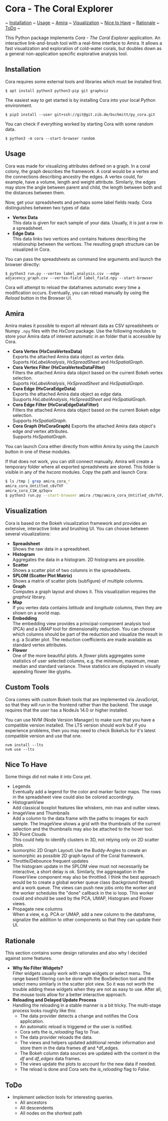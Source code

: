 # Cora - The Coral Explorer

~ [Installation](#installation)
~ [Usage](#usage)
~ [Amira](#amira)
~ [Visualization](#visualization)
~ [Nice to Have](#nice-to-have)
~ [Rationale](#rationale)
~ [ToDo](#todo)
~

This Python package implements *Cora - The Coral Explorer* application. An interactive link-and-brush tool with a real-time interface to Amira. It allows a fast visualization and exploration of cold-water corals, but doubles down as a general non-application specific explorative analysis tool.


## Installation

Cora requires some external tools and libraries which must be installed first.
```property
$ apt install python3 python3-pip git graphviz
```

The easiest way to get started is by installing Cora into your local Python environment. 
```property
$ pip3 install --user git+ssh://git@git.zib.de/bschmitt/py_cora.git
```

You can check if everything worked by starting Cora with some random data.
```property
$ python3 -m cora --start-browser random
```


## Usage

Cora was made for visualizing attributes defined on a graph. In a coral colony, the graph describes the framework. A coral would be a vertex and the connections describing ancestry the edges. A vertex could, for example, have a volume, length and weight attribute. Similarly, the edges may store the angle between parent and child, the length between both and the distances between them.

Now, get your spreadsheets and perhaps some label fields ready. Cora distinguishes between two types of data:
*   **Vertex Data**\
    This data is given for each sample of your data. Usually, it is just a row in a spreadsheet.
*   **Edge Data**\
    This data links two vertices and contains features describing the relationship between the vertices. The resulting graph structure can be visualized in Cora.

You can pass the spreadsheets as command line arguments and launch the browser directly:
```property
$ python3 run.py --vertex label_analysis.csv --edge adjacency_graph.csv --vertex-field label_field.npy --start-browser
```

Cora will attempt to reload the dataframes automatic every time a modification occurs. Eventually, you can reload manually by using the *Reload* button in the Browser UI.


## Amira

Amira makes it possible to export all relevant data as CSV spreadsheets or Numpy `.npy` files with the *HxCora* package. Use the following modules to store your Amira data of interest automatic in an folder that is accessible by Cora.

*   **Cora Vertex (HxCoraVertexData)** \
    Exports the attached Amira data object as *vertex* data.\
    Suports *HxLabelAnalysis*, *HxSpreadSheet* and *HxSpatialGraph*.
*   **Cora Vertex Filter (HxCoraVertexDataFilter)** \
    Filters the attached Amira data object based on the current Bokeh vertex selection.\
    Suports *HxLabelAnalysis*, *HxSpreadSheet* and *HxSpatialGraph*.
*   **Cora Edge (HxCoraEdgeData)** \
    Exports the attached Amira data object as *edge* data.\
    Suuports *HxLabelAnalysis*, *HxSpreadSheet* and *HxSpatialGraph*.
*   **Cora Edge Filter (HxCoraEdgeDataFilter)** \
    Filters the attached Amira data object based on the current Bokeh edge selection.\
    Supports *HxSpatialGraph*.
*   **Cora Graph (HxCoraGraph)**
    Exports the attached Amira data object's edge *and* vertex attributes.\
    Supports *HxSpatialGraph*.

You can launch Cora either directly from within Amira by using the *Launch* button in one of these modules. 

If that does not work, you can still connect manually. Amira will create a temporary folder where all exported spreadsheets are stored. This folder is visible in any of the *hxcora* modules. Copy the path and launch Cora:

```bash
$ ls /tmp | grep amira_cora_*
amira_cora_Untitled_c8vTVF
amira_cora_C1W_qz5qvv
$ python3 run.py --start-browser amira /tmp/amira_cora_Untitled_c8vTVF/ 
```


## Visualization

Cora is based on the Bokeh visualization framework and provides an extensive, interactive linke and brushing UI. You can choose between several visualizations:

*   **Spreadsheet**\
    Shows the raw data in a spreadsheet.
*   **Histogram**\
    Aggregates the data in a histogram. 2D histograms are possible.
*   **Scatter**\
    Shows a scatter plot of two columns in the spreadsheets.
*   **SPLOM (Scatter Plot Matrix)**\
    Shows a matrix of scatter plots (subfigure) of multiple columns.
*   **Graph**\
    Computes a graph layout and shows it. This visualization requires the *graphviz* library. 
*   **Map**\
    If you vertex data contains *latitude* and *longitude* columns, then they are shown on a world map.
*   **Embedding**\
    The embedding view provides a principal-component analysis tool (PCA) and a *UMAP* tool for dimensionality reduction. You can choose which columns should be part of the reduction and visualize the result in e.g. a Scatter plot. The reduction coefficients are made available as standard vertex attributes.
*   **Flower**\
    One of the more beautiful plots. A *flower* plots aggregates some statistics of user selected columns, e.g. the minimum, maximum, mean median and standard variance. These statistics are displayed in visually appealing flower like glyphs.


## Custom Tools

Cora comes with custom Bokeh tools that are implemented via JavaScript, so that they will run in the frontend rather than the backend. The usage requires that the user has a NodeJs 14.0 or higher installed.

You can use NVM (Node Version Manager) to make sure that you have a compatible version installed. The LTS version should work but if you experience problems, then you may need to check BokehJs for it's latest compatible version and use that one.
```
nvm install --lts
nvm use --lts
```


## Nice To Have

Some things did not make it into Cora yet. 

*   Legends\
    Eventually add a legend for the color and marker factor maps. The rows in the 
    spreadsheet view could also be colored accordingly.
*   HistogramView\
    Add classical boxplot features like whiskers, min max
    and outlier views. 
*   ImageView and Thumbnails\
    Add a column to the data frame with the paths to images for each sample. The ImageView shows a grid with the thumbnails of the current selection and the thumbnails may also be attached to the hover tool.
*   3D Point Clouds\
    This could help to identify clusters in 3D, not relying only on 2D scatter plots.
*   Isomorphic 2D Graph Layout\ 
    Use the Buddy-Angles to create an isomorphic as possible 2D graph layout of the Coral framework.
*   Throttle/Debounce frequent updates\
    The histogram update in the SPLOM view must not necessarily be interactive, a short delay is ok. Similarly, the aggreagation in the FlowerView component may also be throttled. I think the best approach would be to create a global worker queue class (background thread) and a work queue. The views can push new jobs onto the worker and the worker schedules the "done" callback in the io loop. This worker could and should be used by the PCA, UMAP, Histogram and Flower views.
*   Propagate new columns\
    When a view, e.g. PCA or UMAP, add a new column to the dataframe, signalize the addition to other components so that they can update their UI.


## Rationale

This section contains some design rationales and also why I decided against some features.

*   **Why No Filter Widgets?**\
    Filter widgets usually work with range widgets or select menu. The range based filtering can be done with the BoxSelection tool and the select menu similarly in the scatter plot view. So it was not worth the trouble adding these widgets when they are not as easy to use. After all, the mouse tools allow for a better interactive approach.
*   **Reloading and Delayed Update Process**\
    Handling the reloading in a stable manner is a bit tricky. The multi-stage process looks roughly like this:
    *   The data provider detects a change and notifies the Cora application.
    *   An automatic reload is triggered or the user is notified.
    *   Cora sets the *is_reloading* flag to *True*.
    *   The data provider reloads the data.
    *   The views and helpers updated additional render information and store them in the data frames *df* and *df_edges.
    *   The Bokeh column data sources are updated with the content in the *df* and *df_edges* data frames.
    *   The views update the plots to account for the new data if needed.
    *   The reload is done and Cora sets the *is_reloading* flag to *False*.


## ToDo

*   Implement selection tools for interesting queries.
    *   All ancestors
    *   All descendents
    *   All nodes on the shortest path